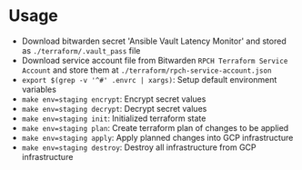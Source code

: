 # Usage

- Download bitwarden secret 'Ansible Vault Latency Monitor' and stored as `./terraform/.vault_pass` file
- Download service account file from Bitwarden `RPCH Terraform Service Account` and store them at `./terraform/rpch-service-account.json`
- `export $(grep -v '^#' .envrc | xargs)`: Setup default environment variables
- `make env=staging encrypt`: Encrypt secret values
- `make env=staging decrypt`: Decrypt secret values
- `make env=staging init`: Initialized terraform state
- `make env=staging plan`: Create terraform plan of changes to be applied
- `make env=staging apply`: Apply planned changes into GCP infrastructure
- `make env=staging destroy`: Destroy all infrastructure from GCP infrastructure

